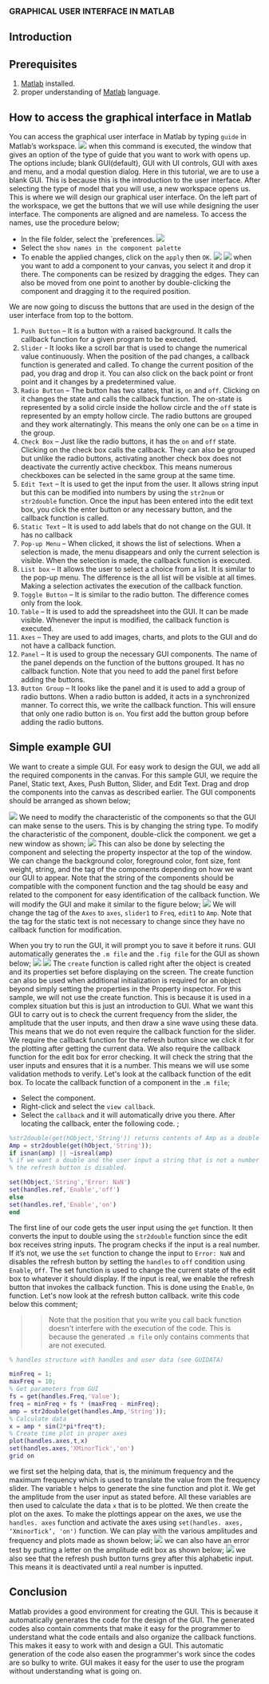 ### GRAPHICAL USER INTERFACE IN MATLAB
## Introduction
## Prerequisites
1. [Matlab](https://www.mathworks.com/downloads/) installed.
2. proper understanding of [Matlab](https://www.section.io/engineering-education/getting-started-with-matlab/) language.

## How to access the graphical interface in Matlab
You can access the graphical user interface in Matlab by typing `guide` in Matlab’s workspace.
![](image1.png)
when this command is executed, the window that gives an option of the type of guide that you want to work with opens up. The options include; blank GUI(default), GUI with UI controls, GUI with axes and menu, and a modal question dialog.
Here in this tutorial, we are to use a blank GUI. This is because this is the introduction to the user interface. After selecting the type of model that you will use, a new workspace opens us. This is where we will design our graphical user interface. On the left part of the workspace, we get the buttons that we will use while designing the user interface. The components are aligned and are nameless. To access the names, use the procedure below;
- In the file folder, select the `preferences.
![](image2.png)
- Select the `show names in the component palette`
- To enable the applied changes, click on the `apply` then `OK`.
![](image3.png)
![](image12.png)
when you want to add a component to your canvas, you select it and drop it there. The components can be resized by dragging the edges. They can also be moved from one point to another by double-clicking the component and dragging it to the required position.

We are now going to discuss the buttons that are used in the design of the user interface from top to the bottom.
1. `Push Button` – It is a button with a raised background. It calls the callback function for a given program to be executed.
2. `Slider` - It looks like a scroll bar that is used to change the numerical value continuously. When the position of the pad changes, a callback function is generated and called. To change the current position of the pad, you drag and drop it. You can also click on the back point or front point and it changes by a predetermined value.                                          
3. `Radio Button` – The button has two states, that is, `on` and `off`. Clicking on it changes the state and calls the callback function. The on-state is represented by a solid circle inside the hollow circle and the `off` state is represented by an empty hollow circle. The radio buttons are grouped and they work alternatingly. This means the only one can be `on` a time in the group.
4. `Check Box` – Just like the radio buttons, it has the `on` and `off` state. Clicking on the check box calls the callback. They can also be grouped but unlike the radio buttons, activating another check box does not deactivate the currently active checkbox. This means numerous checkboxes can be selected in the same group at the same time.
5. `Edit Text` – It is used to get the input from the user. It allows string input but this can be modified into numbers by using the `str2num` or `str2double` function. Once the input has been entered into the edit text box, you click the enter button or any necessary button, and the callback function is called.
6. `Static Text` – It is used to add labels that do not change on the GUI. It has no callback
7. `Pop-up Menu` – When clicked, it shows the list of selections. When a selection is made, the menu disappears and only the current selection is visible. When the selection is made, the callback function is executed.
8. `List box` – It allows the user to select a choice from a list. It is similar to the pop-up menu. The difference is the all list will be visible at all times. Making a selection activates the execution of the callback function.
9. `Toggle Button` – It is similar to the radio button. The difference comes only from the look.
10. `Table` – It is used to add the spreadsheet into the GUI. It can be made visible. Whenever the input is modified, the callback function is executed.
11. `Axes` – They are used to add images, charts, and plots to the GUI and do not have a callback function.
12. `Panel` – It is used to group the necessary GUI components. The name of the panel depends on the function of the buttons grouped. It has no callback function. Note that you need to add the panel first before adding the buttons.
13. `Button Group` – It looks like the panel and it is used to add a group of radio buttons. When a radio button is added, it acts in a synchronized manner. To correct this, we write the callback function. This will ensure that only one radio button is `on`. You first add the button group before adding the radio buttons.
## Simple example GUI
We want to create a simple GUI. For easy work to design the GUI, we add all the required components in the canvas. For this sample GUI, we require the Panel, Static text, Axes, Push Button, Slider, and Edit Text. Drag and drop the components into the canvas as described earlier. The GUI components should be arranged as shown below;

![](image5.png)
We need to modify the characteristic of the components so that the GUI can make sense to the users. This is by changing the string type.
To modify the characteristic of the component, double-click the component. we get a new window as shown;
![](image6.png)
This can also be done by selecting the component and selecting the property inspector at the top of the window.
We can change the background color, foreground color, font size, font weight, string, and the tag of the components depending on how we want our GUI to appear. Note that the string of the components should be compatible with the component function and the tag should be easy and related to the component for easy identification of the callback function.
We will modify the GUI and make it similar to the figure below;
![](image7.png)
We will change the tag of the `Axes` to `axes`, `slider1` to `Freq`, `edit1` to `Amp`. Note that the tag for the static text is not necessary to change since they have no callback function for modification.

When you try to run the GUI, it will prompt you to save it before it runs. GUI automatically generates the `.m file` and the `.fig file` for the GUI as shown below;
![](image8.png)
![](image9.png)
The `create` function is called right after the object is created and its properties set before displaying on the screen. The create function can also be used when additional initialization is required for an object beyond simply setting the properties in the Property inspector. For this sample, we will not use the create function. This is because it is used in a complex situation but this is just an introduction to GUI.
What we want this GUI to carry out is to check the current frequency from the slider, the amplitude that the user inputs, and then draw a sine wave using these data. This means that we do not even require the callback function for the slider. We require the callback function for the refresh button since we click it for the plotting after getting the current data. We also require the callback function for the edit box for error checking. It will check the string that the user inputs and ensures that it is a number. This means we will use some validation methods to verify.
Let's look at the callback function of the edit box. To locate the callback function of a component in the `.m file`;
- Select the component.
- Right-click and select the `view callback`.
- Select the `callback` and it will automatically drive you there.
After locating the callback, enter the following code.
;

```matlab
%str2double(get(hObject,'String')) returns contents of Amp as a double
Amp = str2double(get(hObject,'String'));
if isnan(amp) || ~isreal(amp)
% if we want a double and the user input a string that is not a number
% the refresh button is disabled.

set(hObject,'String','Error: NaN')
set(handles.ref,'Enable','off')
else
set(handles.ref,'Enable','on')
end
```
The first line of our code gets the user input using the `get` function. It then converts the input to double using the `str2double` function since the edit box receives string inputs. The program checks if the input is a real number. If it’s not, we use the `set` function to change the input to `Error: NaN` and disables the refresh button by setting the `handles` to `off` condition using `Enable`, `Off`. The set function is used to change the current state of the edit box to whatever it should display. If the input is real, we enable the refresh button that invokes the callback function. This is done using the `Enable`, `On` function.
Let's now look at the refresh button callback. write this code below this comment;
>> Note that the position that you write you call back function doesn't interfere with the execution of the code. This is because the generated `.m file` only contains comments that are not executed.

```Matlab
% handles structure with handles and user data (see GUIDATA)

minFreq = 1;
maxFreq = 10;
% Get parameters from GUI
fs = get(handles.Freq,'Value');
freq = minFreq + fs * (maxFreq - minFreq);
amp = str2double(get(handles.Amp,'String'));
% Calculate data
x = amp * sin(2*pi*freq*t);
% Create time plot in proper axes
plot(handles.axes,t,x)
set(handles.axes,'XMinorTick','on')
grid on
```

we first set the helping data, that is, the minimum frequency and the maximum frequency which is used to translate the value from the frequency slider. The variable `t` helps to generate the sine function and plot it. We get the amplitude from the user input as stated before. All these variables are then used to calculate the data `x` that is to be plotted.
We then create the plot on the axes. To make the plottings appear on the axes, we use the `handles. axes` function and activate the axes using `set(handles. axes, ‘XminorTick’, 'on')` function.
We can play with the various amplitudes and frequency and plots made as shown below;
![](image10.png)
we can also have an error test by putting a letter on the amplitude edit box as shown below;
![](image11.png)
we also see that the refresh push button turns grey after this alphabetic input. This means it is deactivated until a real number is inputted.

## Conclusion
Matlab provides a good environment for creating the GUI. This is because it automatically generates the code for the design of the GUI. The generated codes also contain comments that make it easy for the programmer to understand what the code entails and also organize the callback functions. This makes it easy to work with and design a GUI. This automatic generation of the code also easen the programmer's work since the codes are so bulky to write. GUI makes it easy for the user to use the program without understanding what is going on.


